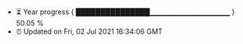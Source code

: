 - ⏳ Year progress { ███████████████▁▁▁▁▁▁▁▁▁▁▁▁▁▁▁ } 50.05 %
- ⏰ Updated on Fri, 02 Jul 2021 16:34:06 GMT

